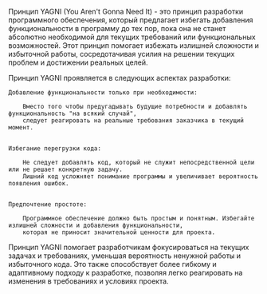 Принцип YAGNI (You Aren't Gonna Need It) - это принцип разработки программного обеспечения, 
который предлагает избегать добавления функциональности в программу до тех пор, 
пока она не станет абсолютно необходимой для текущих требований или функциональных возможностей. 
Этот принцип помогает избежать излишней сложности и избыточной работы, 
сосредотачивая усилия на решении текущих проблем и достижении реальных целей.


Принцип YAGNI проявляется в следующих аспектах разработки:

    Добавление функциональности только при необходимости: 
    
        Вместо того чтобы предугадывать будущие потребности и добавлять функциональность "на всякий случай", 
        следует реагировать на реальные требования заказчика в текущий момент.


    Избегание перегрузки кода: 
        
        Не следует добавлять код, который не служит непосредственной цели или не решает конкретную задачу. 
        Лишний код усложняет понимание программы и увеличивает вероятность появления ошибок.


    Предпочтение простоте: 
    
        Программное обеспечение должно быть простым и понятным. Избегайте излишней сложности и добавления функциональности, 
        которая не приносит значительной ценности для проекта.


Принцип YAGNI помогает разработчикам фокусироваться на текущих задачах и требованиях, 
уменьшая вероятность ненужной работы и избыточного кода. Это также способствует более гибкому и адаптивному подходу к разработке, 
позволяя легко реагировать на изменения в требованиях и условиях проекта.

